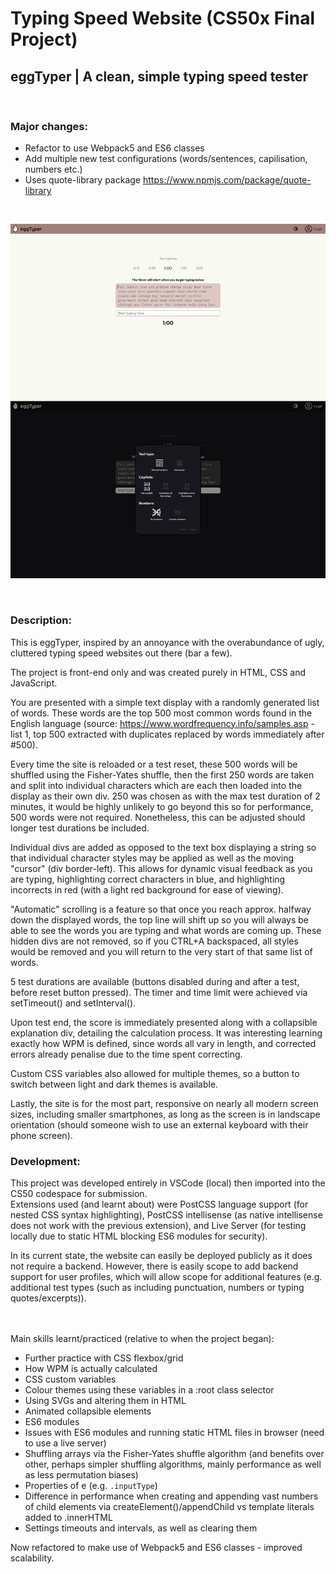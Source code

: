 # Typing Speed Website (CS50x Final Project)

## eggTyper | A clean, simple typing speed tester
<br>

### <b>Major changes:</b>

- Refactor to use Webpack5 and ES6 classes
- Add multiple new test configurations (words/sentences, capilisation, numbers etc.)
- Uses quote-library package https://www.npmjs.com/package/quote-library

<br>

![screenshot](./eggTyper.png)

<br>

### <b>Description:</b>

This is eggTyper, inspired by an annoyance with the overabundance of ugly, cluttered typing speed websites out there (bar a few).

The project is front-end only and was created purely in HTML, CSS and JavaScript.

You are presented with a simple text display with a randomly generated list of words.
These words are the top 500 most common words found in the English language (source: https://www.wordfrequency.info/samples.asp - list 1, top 500 extracted with duplicates replaced by words immediately after #500).

Every time the site is reloaded or a test reset, these 500 words will be shuffled using the Fisher-Yates shuffle, then the first 250 words are taken and split into individual characters which are each then loaded into the display as their own div. 250 was chosen as with the max test duration of 2 minutes, it would be highly unlikely to go beyond this so for performance, 500 words were not required. Nonetheless, this can be adjusted should longer test durations be included.

Individual divs are added as opposed to the text box displaying a string so that individual character styles may be applied as well as the moving "cursor" (div border-left). This allows for dynamic visual feedback as you are typing, highlighting correct characters in blue, and highlighting incorrects in red (with a light red background for ease of viewing).

"Automatic" scrolling is a feature so that once you reach approx. halfway down the displayed words, the top line will shift up so you will always be able to see the words you are typing and what words are coming up. These hidden divs are not removed, so if you CTRL+A backspaced, all styles would be removed and you will return to the very start of that same list of words.

5 test durations are available (buttons disabled during and after a test, before reset button pressed). The timer and time limit were achieved via setTimeout() and setInterval().

Upon test end, the score is immediately presented along with a collapsible explanation div, detailing the calculation process. It was interesting learning exactly how WPM is defined, since words all vary in length, and corrected errors already penalise due to the time spent correcting.

Custom CSS variables also allowed for multiple themes, so a button to switch between light and dark themes is available.

Lastly, the site is for the most part, responsive on nearly all modern screen sizes, including smaller smartphones, as long as the screen is in landscape orientation (should someone wish to use an external keyboard with their phone screen).
<br>

### Development:
This project was developed entirely in VSCode (local) then imported into the CS50 codespace for submission.<br>
Extensions used (and learnt about) were PostCSS language support (for nested CSS syntax highlighting), PostCSS intellisense (as native intellisense does not work with the previous extension), and Live Server (for testing locally due to static HTML blocking ES6 modules for security).

In its current state, the website can easily be deployed publicly as it does not require a backend. However, there is easily scope to add backend support for user profiles, which will allow scope for additional features (e.g. additional test types (such as including punctuation, numbers or typing quotes/excerpts)).

<br>
<br>
Main skills learnt/practiced (relative to when the project began):

- Further practice with CSS flexbox/grid
- How WPM is actually calculated
- CSS custom variables
- Colour themes using these variables in a :root class selector
- Using SVGs and altering them in HTML
- Animated collapsible elements
- ES6 modules
- Issues with ES6 modules and running static HTML files in browser (need to use a live server)
- Shuffling arrays via the Fisher-Yates shuffle algorithm (and benefits over other, perhaps simpler shuffling algorithms, mainly performance as well as less permutation biases)
- Properties of e (e.g. `.inputType`)
- Difference in performance when creating and appending vast numbers of child elements via createElement()/appendChild vs template literals added to .innerHTML
- Settings timeouts and intervals, as well as clearing them

Now refactored to make use of Webpack5 and ES6 classes - improved scalability.
